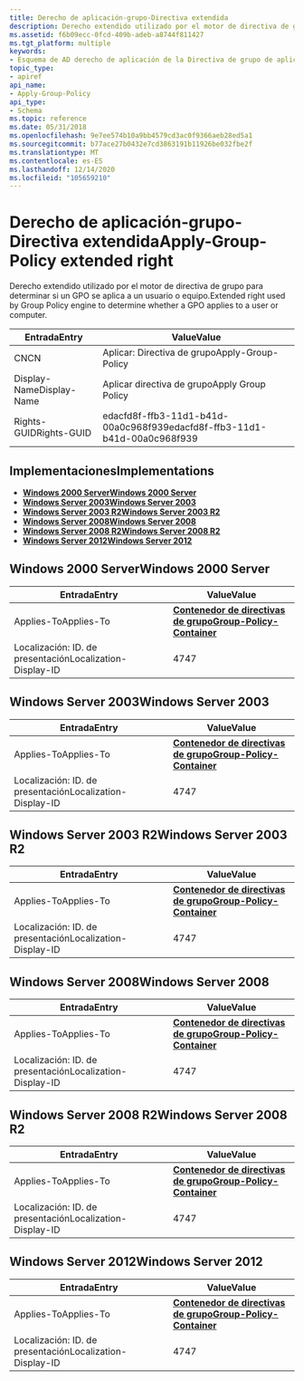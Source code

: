```yaml
---
title: Derecho de aplicación-grupo-Directiva extendida
description: Derecho extendido utilizado por el motor de directiva de grupo para determinar si un GPO se aplica a un usuario o equipo.
ms.assetid: f6b09ecc-0fcd-409b-adeb-a8744f811427
ms.tgt_platform: multiple
keywords:
- Esquema de AD derecho de aplicación de la Directiva de grupo de aplicación
topic_type:
- apiref
api_name:
- Apply-Group-Policy
api_type:
- Schema
ms.topic: reference
ms.date: 05/31/2018
ms.openlocfilehash: 9e7ee574b10a9bb4579cd3ac0f9366aeb28ed5a1
ms.sourcegitcommit: b77ace27b0432e7cd3863191b11926be032fbe2f
ms.translationtype: MT
ms.contentlocale: es-ES
ms.lasthandoff: 12/14/2020
ms.locfileid: "105659210"
---
```

# <a name="apply-group-policy-extended-right"></a><span data-ttu-id="4feab-104">Derecho de aplicación-grupo-Directiva extendida</span><span class="sxs-lookup"><span data-stu-id="4feab-104">Apply-Group-Policy extended right</span></span>

<span data-ttu-id="4feab-105">Derecho extendido utilizado por el motor de directiva de grupo para determinar si un GPO se aplica a un usuario o equipo.</span><span class="sxs-lookup"><span data-stu-id="4feab-105">Extended right used by Group Policy engine to determine whether a GPO applies to a user or computer.</span></span>



| <span data-ttu-id="4feab-106">Entrada</span><span class="sxs-lookup"><span data-stu-id="4feab-106">Entry</span></span> | <span data-ttu-id="4feab-107">Value</span><span class="sxs-lookup"><span data-stu-id="4feab-107">Value</span></span> |
|--------------|--------------------------------------|
| <span data-ttu-id="4feab-108">CN</span><span class="sxs-lookup"><span data-stu-id="4feab-108">CN</span></span>           | <span data-ttu-id="4feab-109">Aplicar: Directiva de grupo</span><span class="sxs-lookup"><span data-stu-id="4feab-109">Apply-Group-Policy</span></span>                   |
| <span data-ttu-id="4feab-110">Display-Name</span><span class="sxs-lookup"><span data-stu-id="4feab-110">Display-Name</span></span> | <span data-ttu-id="4feab-111">Aplicar directiva de grupo</span><span class="sxs-lookup"><span data-stu-id="4feab-111">Apply Group Policy</span></span>                   |
| <span data-ttu-id="4feab-112">Rights-GUID</span><span class="sxs-lookup"><span data-stu-id="4feab-112">Rights-GUID</span></span>  | <span data-ttu-id="4feab-113">edacfd8f-ffb3-11d1-b41d-00a0c968f939</span><span class="sxs-lookup"><span data-stu-id="4feab-113">edacfd8f-ffb3-11d1-b41d-00a0c968f939</span></span> |



## <a name="implementations"></a><span data-ttu-id="4feab-114">Implementaciones</span><span class="sxs-lookup"><span data-stu-id="4feab-114">Implementations</span></span>

-   [<span data-ttu-id="4feab-115">**Windows 2000 Server**</span><span class="sxs-lookup"><span data-stu-id="4feab-115">**Windows 2000 Server**</span></span>](#windows-2000-server)
-   [<span data-ttu-id="4feab-116">**Windows Server 2003**</span><span class="sxs-lookup"><span data-stu-id="4feab-116">**Windows Server 2003**</span></span>](#windows-server-2003)
-   [<span data-ttu-id="4feab-117">**Windows Server 2003 R2**</span><span class="sxs-lookup"><span data-stu-id="4feab-117">**Windows Server 2003 R2**</span></span>](#windows-server-2003-r2)
-   [<span data-ttu-id="4feab-118">**Windows Server 2008**</span><span class="sxs-lookup"><span data-stu-id="4feab-118">**Windows Server 2008**</span></span>](#windows-server-2008)
-   [<span data-ttu-id="4feab-119">**Windows Server 2008 R2**</span><span class="sxs-lookup"><span data-stu-id="4feab-119">**Windows Server 2008 R2**</span></span>](#windows-server-2008-r2)
-   [<span data-ttu-id="4feab-120">**Windows Server 2012**</span><span class="sxs-lookup"><span data-stu-id="4feab-120">**Windows Server 2012**</span></span>](#windows-server-2012)

## <a name="windows-2000-server"></a><span data-ttu-id="4feab-121">Windows 2000 Server</span><span class="sxs-lookup"><span data-stu-id="4feab-121">Windows 2000 Server</span></span>



| <span data-ttu-id="4feab-122">Entrada</span><span class="sxs-lookup"><span data-stu-id="4feab-122">Entry</span></span> | <span data-ttu-id="4feab-123">Value</span><span class="sxs-lookup"><span data-stu-id="4feab-123">Value</span></span> |
|-------------------------|---------------------------------------------------------------------|
| <span data-ttu-id="4feab-124">Applies-To</span><span class="sxs-lookup"><span data-stu-id="4feab-124">Applies-To</span></span>              | [<span data-ttu-id="4feab-125">**Contenedor de directivas de grupo**</span><span class="sxs-lookup"><span data-stu-id="4feab-125">**Group-Policy-Container**</span></span>](c-grouppolicycontainer.md)<br/> |
| <span data-ttu-id="4feab-126">Localización: ID. de presentación</span><span class="sxs-lookup"><span data-stu-id="4feab-126">Localization-Display-ID</span></span> | <span data-ttu-id="4feab-127">47</span><span class="sxs-lookup"><span data-stu-id="4feab-127">47</span></span>                                                                  |



## <a name="windows-server-2003"></a><span data-ttu-id="4feab-128">Windows Server 2003</span><span class="sxs-lookup"><span data-stu-id="4feab-128">Windows Server 2003</span></span>



| <span data-ttu-id="4feab-129">Entrada</span><span class="sxs-lookup"><span data-stu-id="4feab-129">Entry</span></span> | <span data-ttu-id="4feab-130">Value</span><span class="sxs-lookup"><span data-stu-id="4feab-130">Value</span></span> |
|-------------------------|---------------------------------------------------------------------|
| <span data-ttu-id="4feab-131">Applies-To</span><span class="sxs-lookup"><span data-stu-id="4feab-131">Applies-To</span></span>              | [<span data-ttu-id="4feab-132">**Contenedor de directivas de grupo**</span><span class="sxs-lookup"><span data-stu-id="4feab-132">**Group-Policy-Container**</span></span>](c-grouppolicycontainer.md)<br/> |
| <span data-ttu-id="4feab-133">Localización: ID. de presentación</span><span class="sxs-lookup"><span data-stu-id="4feab-133">Localization-Display-ID</span></span> | <span data-ttu-id="4feab-134">47</span><span class="sxs-lookup"><span data-stu-id="4feab-134">47</span></span>                                                                  |



## <a name="windows-server-2003-r2"></a><span data-ttu-id="4feab-135">Windows Server 2003 R2</span><span class="sxs-lookup"><span data-stu-id="4feab-135">Windows Server 2003 R2</span></span>



| <span data-ttu-id="4feab-136">Entrada</span><span class="sxs-lookup"><span data-stu-id="4feab-136">Entry</span></span> | <span data-ttu-id="4feab-137">Value</span><span class="sxs-lookup"><span data-stu-id="4feab-137">Value</span></span> |
|-------------------------|---------------------------------------------------------------------|
| <span data-ttu-id="4feab-138">Applies-To</span><span class="sxs-lookup"><span data-stu-id="4feab-138">Applies-To</span></span>              | [<span data-ttu-id="4feab-139">**Contenedor de directivas de grupo**</span><span class="sxs-lookup"><span data-stu-id="4feab-139">**Group-Policy-Container**</span></span>](c-grouppolicycontainer.md)<br/> |
| <span data-ttu-id="4feab-140">Localización: ID. de presentación</span><span class="sxs-lookup"><span data-stu-id="4feab-140">Localization-Display-ID</span></span> | <span data-ttu-id="4feab-141">47</span><span class="sxs-lookup"><span data-stu-id="4feab-141">47</span></span>                                                                  |



## <a name="windows-server-2008"></a><span data-ttu-id="4feab-142">Windows Server 2008</span><span class="sxs-lookup"><span data-stu-id="4feab-142">Windows Server 2008</span></span>



| <span data-ttu-id="4feab-143">Entrada</span><span class="sxs-lookup"><span data-stu-id="4feab-143">Entry</span></span> | <span data-ttu-id="4feab-144">Value</span><span class="sxs-lookup"><span data-stu-id="4feab-144">Value</span></span> |
|-------------------------|---------------------------------------------------------------------|
| <span data-ttu-id="4feab-145">Applies-To</span><span class="sxs-lookup"><span data-stu-id="4feab-145">Applies-To</span></span>              | [<span data-ttu-id="4feab-146">**Contenedor de directivas de grupo**</span><span class="sxs-lookup"><span data-stu-id="4feab-146">**Group-Policy-Container**</span></span>](c-grouppolicycontainer.md)<br/> |
| <span data-ttu-id="4feab-147">Localización: ID. de presentación</span><span class="sxs-lookup"><span data-stu-id="4feab-147">Localization-Display-ID</span></span> | <span data-ttu-id="4feab-148">47</span><span class="sxs-lookup"><span data-stu-id="4feab-148">47</span></span>                                                                  |



## <a name="windows-server-2008-r2"></a><span data-ttu-id="4feab-149">Windows Server 2008 R2</span><span class="sxs-lookup"><span data-stu-id="4feab-149">Windows Server 2008 R2</span></span>



| <span data-ttu-id="4feab-150">Entrada</span><span class="sxs-lookup"><span data-stu-id="4feab-150">Entry</span></span> | <span data-ttu-id="4feab-151">Value</span><span class="sxs-lookup"><span data-stu-id="4feab-151">Value</span></span> |
|-------------------------|---------------------------------------------------------------------|
| <span data-ttu-id="4feab-152">Applies-To</span><span class="sxs-lookup"><span data-stu-id="4feab-152">Applies-To</span></span>              | [<span data-ttu-id="4feab-153">**Contenedor de directivas de grupo**</span><span class="sxs-lookup"><span data-stu-id="4feab-153">**Group-Policy-Container**</span></span>](c-grouppolicycontainer.md)<br/> |
| <span data-ttu-id="4feab-154">Localización: ID. de presentación</span><span class="sxs-lookup"><span data-stu-id="4feab-154">Localization-Display-ID</span></span> | <span data-ttu-id="4feab-155">47</span><span class="sxs-lookup"><span data-stu-id="4feab-155">47</span></span>                                                                  |



## <a name="windows-server-2012"></a><span data-ttu-id="4feab-156">Windows Server 2012</span><span class="sxs-lookup"><span data-stu-id="4feab-156">Windows Server 2012</span></span>



| <span data-ttu-id="4feab-157">Entrada</span><span class="sxs-lookup"><span data-stu-id="4feab-157">Entry</span></span> | <span data-ttu-id="4feab-158">Value</span><span class="sxs-lookup"><span data-stu-id="4feab-158">Value</span></span> |
|-------------------------|---------------------------------------------------------------------|
| <span data-ttu-id="4feab-159">Applies-To</span><span class="sxs-lookup"><span data-stu-id="4feab-159">Applies-To</span></span>              | [<span data-ttu-id="4feab-160">**Contenedor de directivas de grupo**</span><span class="sxs-lookup"><span data-stu-id="4feab-160">**Group-Policy-Container**</span></span>](c-grouppolicycontainer.md)<br/> |
| <span data-ttu-id="4feab-161">Localización: ID. de presentación</span><span class="sxs-lookup"><span data-stu-id="4feab-161">Localization-Display-ID</span></span> | <span data-ttu-id="4feab-162">47</span><span class="sxs-lookup"><span data-stu-id="4feab-162">47</span></span>                                                                  |



 

 





